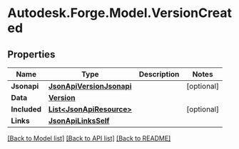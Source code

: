 # Autodesk.Forge.Model.VersionCreated
## Properties

Name | Type | Description | Notes
------------ | ------------- | ------------- | -------------
**Jsonapi** | [**JsonApiVersionJsonapi**](JsonApiVersionJsonapi.md) |  | [optional] 
**Data** | [**Version**](Version.md) |  | 
**Included** | [**List&lt;JsonApiResource&gt;**](JsonApiResource.md) |  | [optional] 
**Links** | [**JsonApiLinksSelf**](JsonApiLinksSelf.md) |  | 

[[Back to Model list]](../README.md#documentation-for-models) [[Back to API list]](../README.md#documentation-for-api-endpoints) [[Back to README]](../README.md)

